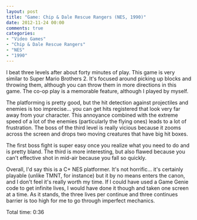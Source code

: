 ```yaml
---
layout: post
title: "Game: Chip & Dale Rescue Rangers (NES, 1990)"
date: 2012-11-24 00:00
comments: true
categories:
- "Video Games"
- "Chip & Dale Rescue Rangers"
- "NES"
- "1990"
---
```


I beat three levels after about forty minutes of play. This game
is very similar to Super Mario Brothers 2. It's focused around
picking up blocks and throwing them, although you can throw them
in more directions in this game. The co-op play is a memorable
feature, although I played by myself.

The platforming is pretty good, but the hit detection against
projectiles and enemies is too imprecise... you can get hits
registered that look very far away from your character. This
annoyance combined with the extreme speed of a lot of the enemies
(particularly the flying ones) leads to a lot of frustration. The
boss of the third level is really vicious because it zooms across
the screen and drops two moving creatures that have big hit
boxes.

The first boss fight is super easy once you realize what you need
to do and is pretty bland. The third is more interesting, but
also flawed because you can't effective shot in mid-air because
you fall so quickly.

Overall, I'd say this is a C+ NES platformer. It's not
horrific... it's certainly playable (unlike TMNT, for instance)
but it by no means enters the canon, and I don't feel it's really
worth my time. If I could have used a Game Genie code to get
infinite lives, I would have done it though and taken one screen
at a time. As it stands, the three lives per continue and three
continues barrier is too high for me to go through imperfect
mechanics.

Total time: 0:36
